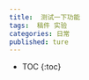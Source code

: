 ```yaml
---
title:  测试一下功能
tags:  稿件 实验
categories: 日常
published: ture
---
```


* TOC
{:toc}



<img src="https://wx3.sinaimg.cn/mw1024/44f2ef1bgy1gf4rz2pdvxg20by0b94qr.gif" alt=""/>

<img src="https://wx2.sinaimg.cn/large/002iRMxrly1gvemx2j1v8g60a0088x6p02.gif" alt="" />
 
<img src="https://wx3.sinaimg.cn/large/844527a1ly1gve27u3pvrg207i0dche2.gif" alt=""/>


